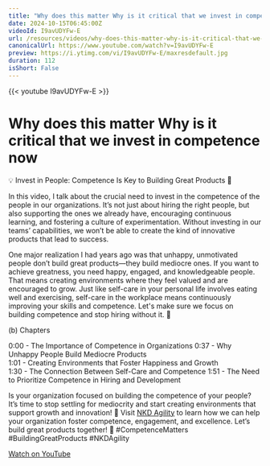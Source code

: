 ```yaml
---
title: "Why does this matter Why is it critical that we invest in competence now"
date: 2024-10-15T06:45:00Z
videoId: I9avUDYFw-E
url: /resources/videos/why-does-this-matter-why-is-it-critical-that-we-invest-in-competence-now
canonicalUrl: https://www.youtube.com/watch?v=I9avUDYFw-E
preview: https://i.ytimg.com/vi/I9avUDYFw-E/maxresdefault.jpg
duration: 112
isShort: False
---
```


{{< youtube I9avUDYFw-E >}}

# Why does this matter Why is it critical that we invest in competence now

💡 Invest in People: Competence Is Key to Building Great Products 🚀

In this video, I talk about the crucial need to invest in the competence of the people in our organizations. It’s not just about hiring the right people, but also supporting the ones we already have, encouraging continuous learning, and fostering a culture of experimentation. Without investing in our teams’ capabilities, we won’t be able to create the kind of innovative products that lead to success.

One major realization I had years ago was that unhappy, unmotivated people don’t build great products—they build mediocre ones. If you want to achieve greatness, you need happy, engaged, and knowledgeable people. That means creating environments where they feel valued and are encouraged to grow. Just like self-care in your personal life involves eating well and exercising, self-care in the workplace means continuously improving your skills and competence. Let's make sure we focus on building competence and stop hiring without it. 💪

(b) Chapters

0:00 - The Importance of Competence in Organizations 
0:37 - Why Unhappy People Build Mediocre Products  
1:01 - Creating Environments that Foster Happiness and Growth  
1:30 - The Connection Between Self-Care and Competence
1:51 - The Need to Prioritize Competence in Hiring and Development

Is your organization focused on building the competence of your people? It’s time to stop settling for mediocrity and start creating environments that support growth and innovation! 🌱 Visit [NKD Agility](https://www.nkdagility.com) to learn how we can help your organization foster competence, engagement, and excellence. Let’s build great products together! 🚀 #CompetenceMatters #BuildingGreatProducts #NKDAgility

[Watch on YouTube](https://www.youtube.com/watch?v=I9avUDYFw-E)
